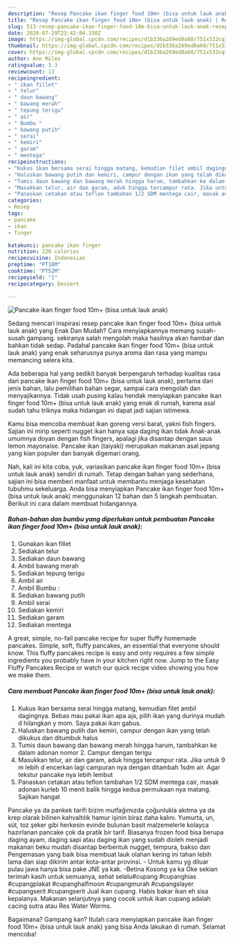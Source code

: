 ```yaml
---
description: "Resep Pancake ikan finger food 10m+ (bisa untuk lauk anak) | Resep Bumbu Pancake ikan finger food 10m+ (bisa untuk lauk anak) Yang Lezat"
title: "Resep Pancake ikan finger food 10m+ (bisa untuk lauk anak) | Resep Bumbu Pancake ikan finger food 10m+ (bisa untuk lauk anak) Yang Lezat"
slug: 513-resep-pancake-ikan-finger-food-10m-bisa-untuk-lauk-anak-resep-bumbu-pancake-ikan-finger-food-10m-bisa-untuk-lauk-anak-yang-lezat
date: 2020-07-29T23:42:04.330Z
image: https://img-global.cpcdn.com/recipes/d1b336a269ed0a60/751x532cq70/pancake-ikan-finger-food-10m-bisa-untuk-lauk-anak-foto-resep-utama.jpg
thumbnail: https://img-global.cpcdn.com/recipes/d1b336a269ed0a60/751x532cq70/pancake-ikan-finger-food-10m-bisa-untuk-lauk-anak-foto-resep-utama.jpg
cover: https://img-global.cpcdn.com/recipes/d1b336a269ed0a60/751x532cq70/pancake-ikan-finger-food-10m-bisa-untuk-lauk-anak-foto-resep-utama.jpg
author: Ann Miles
ratingvalue: 3.3
reviewcount: 13
recipeingredient:
- " ikan fillet"
- " telur"
- " daun bawang"
- " bawang merah"
- " tepung terigu"
- " air"
- " Bumbu "
- " bawang putih"
- " serai"
- " kemiri"
- " garam"
- " mentega"
recipeinstructions:
- "Kukus ikan bersama serai hingga matang, kemudian filet ambil dagingnya. Bebas mau pakai ikan apa aja, pilih ikan yang durinya mudah d hilangkan y mom. Saya pakai ikan gabus."
- "Haluskan bawang putih dan kemiri, campur dengan ikan yang telah dikukus dan ditumbuk halus"
- "Tumis daun bawang dan bawang merah hingga harum, tambahkan ke dalam adonan nomor 2. Campur dengan terigu"
- "Masukkan telur, air dan garam, aduk hingga tercampur rata. Jika untuk 9 m lebih d encerkan lagi campuran nya dengan ditambah 1sdm air. Agar tekstur pancake nya lebih lembut"
- "Panaskan cetakan atau teflon tambahan 1/2 SDM mentega cair, masak adonan kurleb 10 menit balik hingga kedua permukaan nya matang. Sajikan hangat"
categories:
- Resep
tags:
- pancake
- ikan
- finger

katakunci: pancake ikan finger 
nutrition: 220 calories
recipecuisine: Indonesian
preptime: "PT16M"
cooktime: "PT52M"
recipeyield: "1"
recipecategory: Dessert

---
```



![Pancake ikan finger food 10m+ (bisa untuk lauk anak)](https://img-global.cpcdn.com/recipes/d1b336a269ed0a60/751x532cq70/pancake-ikan-finger-food-10m-bisa-untuk-lauk-anak-foto-resep-utama.jpg)

Sedang mencari inspirasi resep pancake ikan finger food 10m+ (bisa untuk lauk anak) yang Enak Dan Mudah? Cara menyiapkannya memang susah-susah gampang. sekiranya salah mengolah maka hasilnya akan hambar dan bahkan tidak sedap. Padahal pancake ikan finger food 10m+ (bisa untuk lauk anak) yang enak seharusnya punya aroma dan rasa yang mampu memancing selera kita.

Ada beberapa hal yang sedikit banyak berpengaruh terhadap kualitas rasa dari pancake ikan finger food 10m+ (bisa untuk lauk anak), pertama dari jenis bahan, lalu pemilihan bahan segar, sampai cara mengolah dan menyajikannya. Tidak usah pusing kalau hendak menyiapkan pancake ikan finger food 10m+ (bisa untuk lauk anak) yang enak di rumah, karena asal sudah tahu triknya maka hidangan ini dapat jadi sajian istimewa.

Kamu bisa mencoba membuat ikan goreng versi barat, yakni fish fingers. Sajian ini mirip seperti nugget ikan hanya saja daging ikan tidak Anak-anak umumnya doyan dengan fish fingers, apalagi jika disantap dengan saus lemon mayonaise. Pancake ikan (taiyaki) merupakan makanan asal jepang yang kian populer dan banyak digemari orang.


Nah, kali ini kita coba, yuk, variasikan pancake ikan finger food 10m+ (bisa untuk lauk anak) sendiri di rumah. Tetap dengan bahan yang sederhana, sajian ini bisa memberi manfaat untuk membantu menjaga kesehatan tubuhmu sekeluarga. Anda bisa menyiapkan Pancake ikan finger food 10m+ (bisa untuk lauk anak) menggunakan 12 bahan dan 5 langkah pembuatan. Berikut ini cara dalam membuat hidangannya.

<!--inarticleads1-->

##### Bahan-bahan dan bumbu yang diperlukan untuk pembuatan Pancake ikan finger food 10m+ (bisa untuk lauk anak):

1. Gunakan  ikan fillet
1. Sediakan  telur
1. Sediakan  daun bawang
1. Ambil  bawang merah
1. Sediakan  tepung terigu
1. Ambil  air
1. Ambil  Bumbu :
1. Sediakan  bawang putih
1. Ambil  serai
1. Sediakan  kemiri
1. Sediakan  garam
1. Sediakan  mentega


A great, simple, no-fail pancake recipe for super fluffy homemade pancakes. Simple, soft, fluffy pancakes, an essential that everyone should know. This fluffy pancakes recipe is easy and only requires a few simple ingredients you probably have in your kitchen right now. Jump to the Easy Fluffy Pancakes Recipe or watch our quick recipe video showing you how we make them. 

<!--inarticleads2-->

##### Cara membuat Pancake ikan finger food 10m+ (bisa untuk lauk anak):

1. Kukus ikan bersama serai hingga matang, kemudian filet ambil dagingnya. Bebas mau pakai ikan apa aja, pilih ikan yang durinya mudah d hilangkan y mom. Saya pakai ikan gabus.
1. Haluskan bawang putih dan kemiri, campur dengan ikan yang telah dikukus dan ditumbuk halus
1. Tumis daun bawang dan bawang merah hingga harum, tambahkan ke dalam adonan nomor 2. Campur dengan terigu
1. Masukkan telur, air dan garam, aduk hingga tercampur rata. Jika untuk 9 m lebih d encerkan lagi campuran nya dengan ditambah 1sdm air. Agar tekstur pancake nya lebih lembut
1. Panaskan cetakan atau teflon tambahan 1/2 SDM mentega cair, masak adonan kurleb 10 menit balik hingga kedua permukaan nya matang. Sajikan hangat


Pancake ya da pankek tarifi bizim mutfağımızda çoğunlukla akıtma ya da krep olarak bilinen kahvaltılık hamur işinin biraz daha kalını. Yumurta, un, süt, toz şeker gibi herkesin evinde bulunan basit malzemelerle kolayca hazırlanan pancake çok da pratik bir tarif. Biasanya frozen food bisa berupa daging ayam, daging sapi atau daging ikan yang sudah dioleh menjadi makanan beku mudah disantap berbentuk nugget, tempura, bakso dan Pengemasan yang baik bisa membuat lauk olahan kering ini tahan lebih lama dan siap dikirim antar kota-antar provinsi. - Untuk kamu yg diluar pulau jawa hanya bisa pake JNE ya kak. -Betina Kosong ya ka Oke sekian terimah kasih untuk semuanya, sehat selalu#cupang #cupanghias #cupangplakat #cupanghalfmoon #cupangmurah #cupangslayer #cupangserit #cupangserit Jual ikan cupang. Habis bakar ikan eh sisa kepalanya. Makanan selanjutnya yang cocok untuk ikan cupang adalah cacing sutra atau Res Water Worms. 

Bagaimana? Gampang kan? Itulah cara menyiapkan pancake ikan finger food 10m+ (bisa untuk lauk anak) yang bisa Anda lakukan di rumah. Selamat mencoba!
